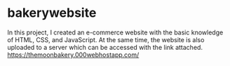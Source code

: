 # bakerywebsite
In this project, I created an e-commerce website with the basic knowledge of HTML, CSS, and JavaScript. At the same time, the website is also uploaded to a server which can be accessed with the link attached. https://themoonbakery.000webhostapp.com/
